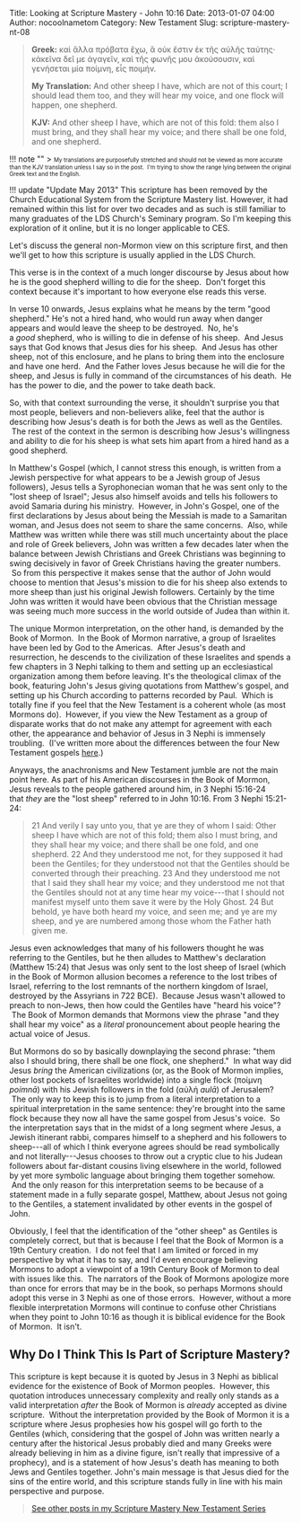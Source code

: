 Title: Looking at Scripture Mastery - John 10:16
Date: 2013-01-07 04:00
Author: nocoolnametom
Category: New Testament
Slug: scripture-mastery-nt-08

> **Greek:**
>  καὶ ἄλλα πρόβατα ἔχω, ἃ οὐκ ἔστιν ἐκ τῆς αὐλῆς ταύτης· κἀκεῖνα δεῖ με ἀγαγεῖν, καὶ τῆς φωνῆς μου ἀκούσουσιν, καὶ γενήσεται μία ποίμνη, εἷς ποιμήν.
>
> **My Translation:**
>  And other sheep I have, which are not of this court; I should lead them too, and they will hear my voice, and one flock will happen, one shepherd.
>
> **KJV:**
>  And other sheep I have, which are not of this fold: them also I must bring, and they shall hear my voice; and there shall be one fold, and one shepherd.

!!! note ""
     > <span style="font-size: x-small;">My translations are purposefully stretched and should not be viewed as more accurate than the KJV translation unless I say so in the post.  I'm trying to show the range lying between the original Greek text and the English.</span>

!!! update "Update May 2013"
     This scripture has been removed by the Church Educational System from the Scripture Mastery list. However, it had remained within this list for over two decades and as such is still familiar to many graduates of the LDS Church's Seminary program. So I'm keeping this exploration of it online, but it is no longer applicable to CES.

Let's discuss the general non-Mormon view on this scripture first, and then we'll get to how this scripture is usually applied in the LDS Church.

This verse is in the context of a much longer discourse by Jesus about how he is the good shepherd willing to die for the sheep.  Don't forget this context because it's important to how everyone else reads this verse.

In verse 10 onwards, Jesus explains what he means by the term "good shepherd." He's not a hired hand, who would run away when danger appears and would leave the sheep to be destroyed.  No, he's a *good* shepherd, who is willing to die in defense of his sheep.  And Jesus says that God knows that Jesus dies for his sheep.  And Jesus has other sheep, not of this enclosure, and he plans to bring them into the enclosure and have one herd.  And the Father loves Jesus because he will die for the sheep, and Jesus is fully in command of the circumstances of his death.  He has the power to die, and the power to take death back.

So, with that context surrounding the verse, it shouldn't surprise you that most people, believers and non-believers alike, feel that the author is describing how Jesus's death is for both the Jews as well as the Gentiles.  The rest of the context in the sermon is describing how Jesus's willingness and ability to die for his sheep is what sets him apart from a hired hand as a good shepherd.

In Matthew's Gospel (which, I cannot stress this enough, is written from a Jewish perspective for what appears to be a Jewish group of Jesus followers), Jesus tells a Syrophonecian woman that he was sent only to the "lost sheep of Israel"; Jesus also himself avoids and tells his followers to avoid Samaria during his ministry.  However, in John's Gospel, one of the first declarations by Jesus about being the Messiah is made to a Samaritan woman, and Jesus does not seem to share the same concerns.  Also, while Matthew was written while there was still much uncertainty about the place and role of Greek believers, John was written a few decades later when the balance between Jewish Christians and Greek Christians was beginning to swing decisively in favor of Greek Christians having the greater numbers.  So from this perspective it makes sense that the author of John would choose to mention that Jesus's mission to die for his sheep also extends to more sheep than just his original Jewish followers. Certainly by the time John was written it would have been obvious that the Christian message was seeing much more success in the world outside of Judea than within it.

The unique Mormon interpretation, on the other hand, is demanded by the Book of Mormon.  In the Book of Mormon narrative, a group of Israelites have been led by God to the Americas.  After Jesus's death and resurrection, he descends to the civilization of these Israelites and spends a few chapters in 3 Nephi talking to them and setting up an ecclesiastical organization among them before leaving. It's the theological climax of the book, featuring John's Jesus giving quotations from Matthew's gospel, and setting up his Church according to patterns recorded by Paul.  Which is totally fine if you feel that the New Testament is a coherent whole (as most Mormons do).  However, if you view the New Testament as a group of disparate works that do not make any attempt for agreement with each other, the appearance and behavior of Jesus in 3 Nephi is immensely troubling.  (I've written more about the differences between the four New Testament gospels [here][].)

Anyways, the anachronisms and New Testament jumble are not the main point here. As part of his American discourses in the Book of Mormon, Jesus reveals to the people gathered around him, in 3 Nephi 15:16-24 that *they* are the "lost sheep" referred to in John 10:16. From 3 Nephi 15:21-24:

> <span>21</span> And verily I say unto you, that ye are they of whom I said: Other sheep I have which are not of this fold; them also I must bring, and they shall hear my voice; and there shall be one fold, and one shepherd.
>  <span>22</span> And they understood me not, for they supposed it had been the Gentiles; for they understood not that the Gentiles should be converted through their preaching.
>  <span>23</span> And they understood me not that I said they shall hear my voice; and they understood me not that the Gentiles should not at any time hear my voice---that I should not manifest myself unto them save it were by the Holy Ghost.
>  <span>24</span> But behold, ye have both heard my voice, and seen me; and ye are my sheep, and ye are numbered among those whom the Father hath given me.

Jesus even acknowledges that many of his followers thought he was referring to the Gentiles, but he then alludes to Matthew's declaration (Matthew 15:24) that Jesus was only sent to the lost sheep of Israel (which in the Book of Mormon allusion becomes a reference to the lost tribes of Israel, referring to the lost remnants of the northern kingdom of Israel, destroyed by the Assyrians in 722 BCE).  Because Jesus wasn't allowed to preach to non-Jews, then how could the Gentiles have "heard his voice"?  The Book of Mormon demands that Mormons view the phrase "and they shall hear my voice" as a *literal* pronouncement about people hearing the actual voice of Jesus.

But Mormons do so by basically downplaying the second phrase: "them also I should bring, there shall be one flock, one shepherd."  In what way did Jesus *bring* the American civilizations (or, as the Book of Mormon implies, other lost pockets of Israelites worldwide) into a single flock (ποίμνη *poímnā*) with his Jewish followers in the fold (αὐλή *aulā*) of Jerusalem?  The only way to keep this is to jump from a literal interpretation to a spiritual interpretation in the same sentence: they're brought into the same flock because they now all have the same gospel from Jesus's voice.  So the interpretation says that in the midst of a long segment where Jesus, a Jewish itinerant rabbi, compares himself to a shepherd and his followers to sheep---all of which I think everyone agrees should be read symbolically and not literally---Jesus chooses to throw out a cryptic clue to his Judean followers about far-distant cousins living elsewhere in the world, followed by yet more symbolic language about bringing them together somehow.  And the only reason for this interpretation seems to be because of a statement made in a fully separate gospel, Matthew, about Jesus not going to the Gentiles, a statement invalidated by other events in the gospel of John.

Obviously, I feel that the identification of the "other sheep" as Gentiles is completely correct, but that is because I feel that the Book of Mormon is a 19th Century creation.  I do not feel that I am limited or forced in my perspective by what it has to say, and I'd even encourage believing Mormons to adopt a viewpoint of a 19th Century Book of Mormon to deal with issues like this.  The narrators of the Book of Mormons apologize more than once for errors that may be in the book, so perhaps Mormons should adopt this verse in 3 Nephi as one of those errors.  However, without a more flexible interpretation Mormons will continue to confuse other Christians when they point to John 10:16 as though it is biblical evidence for the Book of Mormon.  It isn't.

Why Do I Think This Is Part of Scripture Mastery?
-------------------------------------------------

This scripture is kept because it is quoted by Jesus in 3 Nephi as biblical evidence for the existence of Book of Mormon peoples.  However, this quotation introduces unnecessary complexity and really only stands as a valid interpretation *after* the Book of Mormon is *already* accepted as divine scripture.  Without the interpretation provided by the Book of Mormon it is a scripture where Jesus prophesies how his gospel will go forth to the Gentiles (which, considering that the gospel of John was written nearly a century after the historical Jesus probably died and many Greeks were already believing in him as a divine figure, isn't really that impressive of a prophecy), and is a statement of how Jesus's death has meaning to both Jews and Gentiles together. John's main message is that Jesus died for the sins of the entire world, and this scripture stands fully in line with his main perspective and purpose.

> [See other posts in my Scripture Mastery New Testament Series][]

[here]: |filename|the-gospels.md "The Gospels"
[See other posts in my Scripture Mastery New Testament Series]: |filename|scripture-mastery-new-testament.md "Scripture Mastery: New Testament"
